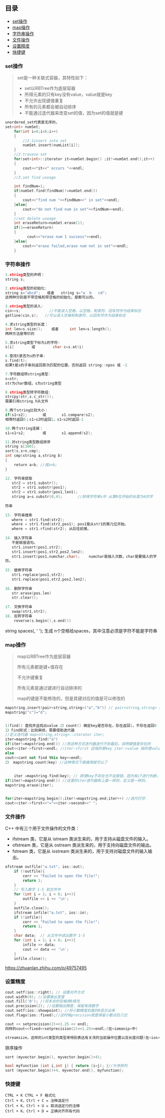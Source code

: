 ## 目录

- [set操作](#set操作)
- [map操作](#map操作)
- [字符串操作](#字符串操作)
- [文件操作](#文件操作)
- [设置精度](#设置精度)
- [快捷键](#快捷键)

### set操作

> set是一种关联式容器，其特性如下：
>
> - set以RBTree作为底层容器
> - 所得元素的只有key没有value，value就是key
> - 不允许出现键值重复
> - 所有的元素都会被自动排序
> - 不能通过迭代器来改变set的值，因为set的值就是键

```C++
unordered_set代表是无序的，
set<int> numSet;
    for(int i=0;i<6;i++)
    {
        //2.1insert into set
        numSet.insert(numList[i]);
    }
    //2.travese set
    for(set<int>::iterator it=numSet.begin() ;it!=numSet.end();it++)
    {
        cout<<*it<<" occurs "<<endl;
    }
    //3.set find useage

    int findNum=1;
    if(numSet.find(findNum)!=numSet.end())
    {
        cout<<"find num "<<findNum<<" in set"<<endl;
    }else{
        cout<<"do not find num in set"<<findNum<<endl;
    }
    //set delete useage
    int eraseReturn=numSet.erase(1);
    if(1==eraseReturn)
    {
          cout<<"erase num 1 success"<<endl;
    }else{
        cout<<"erase failed,erase num not in set"<<endl;
    }
```

### 字符串操作

```c++
1.string类型的声明： 
string s;

2.string类型的初始化:    
string s="abcd";   或者   string s="a  b   cd";
这两种分别是不带空格和带空格的初始化，是都可以的。

3.string类型的读入:
cin>>s;             //不能读入空格，以空格、制表符、回车符作为结束标志
getline(cin,s);   //可以读入空格和制表符，以回车符作为结束标志

4.求string类型的长度：
int len=s.size();    或者     int len=s.length();
两种方法是等价的

5.求string类型下标为i的字符:
s[i]        或        char c=s.at(i)

6.查找t是否为s的子串:
s.find(t);
如果t是s的子串则返回首次匹配的位置，否则返回 string::npos 或 -1

7.字符数组转string类型:
s=str;
str为char数组，s为string类型

8.string类型转字符数组:
strcpy(str,s.c_str());
需要引用string.h头文件

9.两个string比较大小：
if(s1<s2);       或       s1.compare(s2);
相等时返回0；s1>s2时返回1，s1<s2时返回-1

10.两个string连接：
s1=s1+s2;        或       s1.append(s2);

11.对string类型数组排序
string s[100];
sort(s,s+n,cmp);
int cmp(string a,string b)
{
    return a<b; //或a>b;
}

12. 字符串提取
   str2 = str1.substr();
   str2 = str1.substr(pos1);
   str2 = str1.substr(pos1,len1);
   string a=s.substr(0,4);       //获得字符串s中 从第0位开始的长度为4的字
 
符串
 
13. 字符串搜索
   where = str1.find(str2);
   where = str1.find(str2,pos1); pos1是从str1的第几位开始。
   where = str1.rfind(str2); 从后往前搜。
 
14. 插入字符串
   不是赋值语句。
   str1.insert(pos1,str2);
   str1.insert(pos1,str2,pos2,len2);
   str1.insert(pos1,numchar,char);    numchar是插入次数，char是要插入的字
符。
 
15. 替换字符串
   str1.replace(pos1,str2);
   str1.replace(pos1,str2,pos2,len2);
 
16. 删除字符串
   str.erase(pos,len)
   str.clear();
 
17. 交换字符串
   swap(str1,str2);
18. 反转字符串
    reverse(s.begin(),s.end())
```

string spaces(, ' '); 生成 n个空格给spaces，其中注意必须是字符不能是字符串

### map操作

> map以RBTree作为底层容器
>
> 所有元素都是键+值存在
>
> 不允许键重复
>
> 所有元素是通过键进行自动排序的
>
> map的键是不能修改的，但是其键对应的值是可以修改的

```c++
mapstring.insert(pair<string,string>("a","b")) // pair<string,string> 必不可少，并且里面的两个类型要与定义一致
mapstring["c"]="d";


1)find() 查找并且找出value 2）count() 确定key是否存在，存在返回1，不存在返回0
1）find形式：比较麻烦，需要借助迭代器
//定义迭代器 map<string,string>::iterator iter;
iter=mapstring.find("a")
if(iter!=mapstring.end()) //用这种方式迭代器迭代不到最后，说明键值是存在的
cout<<iter->first<<endl; //iter->first 这指的是key iter->value 指的是value
else
cout<<cant not find this key<<endl;
2） mapstring.count(key) //这种情况下直接用就可以了
    
    
    iter =mapstring.find(key); // 即使key不存在也不会报错，因为有if进行判断，存在才删除
if(iter!=mapstring.end()) //这里的iter迭代器和上面一样的，定义是一样的。
mapstring.erase(iter);


for(iter=mapstring.begin();iter!=mapstring.end;iter++) //迭代打印
cout<<iter->first<<"="<<iter->second<<" ";
```

### 文件操作

C++ 中有三个用于文件操作的文件类：

- ifstream 类，它是从 istream 类派生来的，用于支持从磁盘文件的输入。
- ofstream 类，它是从 ostream 类派生来的，用于支持向磁盘文件的输出。
- fstream 类，它是从 iostream 类派生来的，用于支持对磁盘文件的输入输出。

```C++
ofstream outfile("a.txt", ios::out);
    if (!outfile){
        cerr << "Failed to open the file!";
        return 1;
    }
    // 写入数字 1-5 到文件中
    for (int i = 1; i < 6; i++){
        outfile << i << '\n';
    }
    outfile.close();
    ifstream infile("a.txt", ios::in);
    if (!infile){
        cerr << "Failed to open the file!";
        return 1;
    }
    char data;  // 从文件中读出数字 1-5 
    for (int i = 1; i < 6; i++){
        infile >> data;
        cout << data << '\n';
    }
    infile.close();
```

https://zhuanlan.zhihu.com/p/49757495

### 设置精度

```C++
cout.setf(ios::right); // 设置对齐方式
cout.width(8); //设置输出宽度
cout.fill('0'); //将多余的空格用0填充
cout.precision(2); //设置输出精度，保留有效数字
cout.setf(ios::showpoint); //将小数精度后面的0显示出来
cout.flags(ios::fixed);//这时候precision就是保留小数点后几位

cout << setprecision(2)<<1.25 << endl;
同样的cout<<fixed<<setprecision(2)<<1.25<<endl;(在<iomanip>中)

streamsize，这样的int类型的类型来特别表达有关流的当前操作位置以及长度问题(在<ios>中)
```

排序操作

```C++
sort (myvector.begin(), myvector.begin()+4); 

bool myfunction (int i,int j) { return (i<j); }//升序排列
sort (myvector.begin()+4, myvector.end(), myfunction);
```

### 快捷键

```
CTRL + K CTRL + F 格式化
Ctrl + K，Ctrl + C = 注释选定行
Ctrl + K，Ctrl + U = 取消选定行的注释
Ctrl + K，Ctrl + D = 正确对齐所有代码
```

